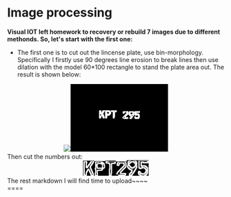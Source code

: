 Image processing
==
**Visual IOT left homework to recovery or rebuild 7 images due to different methonds. So, let's start with the first one:**<br>
* The first one is to cut out the lincense plate, use bin-morphology. Specifically I firstly use 90 degrees line erosion to break lines then use dilation with the model 60*100 rectangle to stand the plate area out. The result is shown below:
<center>
<img src="http://i.imgur.com/0nqvRIJ.jpg" width=45%><img src="./results/1.png" width=45%>
</center>
Then cut the numbers out:<br>
<center>
<img src="./results/1-1.jpg" width=5%><img src="./results/1-2.jpg" width=5%><img src="./results/1-3.jpg" width=5%><img src="./results/1-4.jpg" width=5%><img src="./results/1-5.jpg" width=5%><img src="./results/1-6.jpg" width=5%>
</center>
The rest markdown I will find time to upload~~~~<br>
====